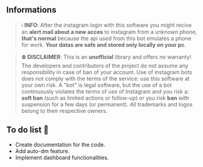 ## Informations
> :information_source: **INFO**: After the instagram login with this software you might recive an **alert mail about a new acces** to instagram from a unknown phone, **that's normal** because the api used from this bot emulates a phone for work. **Your datas are safe and stored only locally on your pc**. 

> ⛔ **DISCLAIMER**: This is an **unofficial** library and offers no warranty! The developers and contributors of the project do not assume any responsibility in case of ban of your account. Use of instagram bots does not comply with the terms of the service: use this software at your own risk. A "bot" is legal software, but the use of a bot continuously violates the terms of use of Instagram and you risk a: __soft ban__ (such as limited actions or follow-up) or you risk __ban__ with suspension for a few days (or permanent). All trademarks and logos belong to their respective owners.


## To do list 📝

- Create documentation for the code.
- Add auto-dm feature.
- Implement dashboard functionalities.
